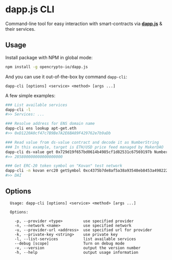 # dapp.js CLI

Command-line tool for easy interaction with smart-contracts via [**dapp.js**](https://github.com/opencrypto-io/dapp.js) & their services.

## Usage

Install package with NPM in global mode:

```bash
npm install -g opencrypto-io/dapp.js
```

And you can use it out-of-the-box by command `dapp-cli`: 

```
dapp-cli [options] <service> <method> [args ...]
```

A few simple examples:
```bash
### List available services
dapp-cli -l
#>> Services: ...

### Resolve address for ENS domain name
dapp-cli ens lookup apt-get.eth
#>> 0xD1220A0cf47c7B9Be7A2E6BA89F429762e7b9aDb

### Read value from ds-value contract and decode it as NumberString
### In this example, target is ETH/USD price feed managed by MakerDAO
dapp-cli ds-value get 0x729d19f657bd0614b4985cf1d82531c67569197b NumberString
#>> 285800000000000000000

### Get ERC-20 token symbol on "Kovan" test network
dapp-cli -n kovan erc20 getSymbol 0xc4375b7de8af5a38a93548eb8453a498222c4ff2
#>> DAI
```

## Options

```
  Usage: dapp-cli [options] <service> <method> [args ...]

  Options:

    -p, --provider <type>         use specified provider
    -n, --network <name>          use specified network
    -u, --provider-url <address>  use specified url for provider
    -k, --private-key <string>    use private key
    -l, --list-services           list available services
    --debug [scope]               Turn on debug mode
    -v, --version                 output the version number
    -h, --help                    output usage information
```
